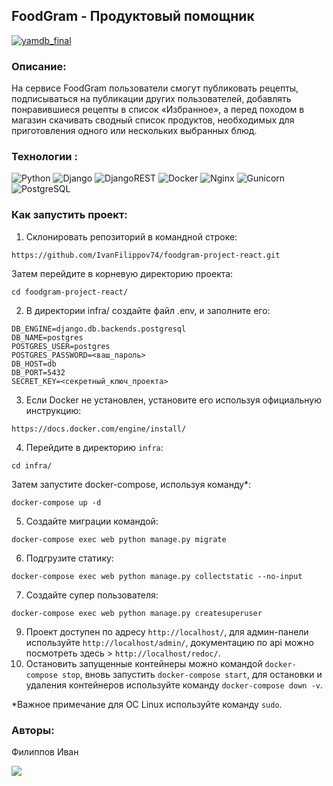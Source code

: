 ## FoodGram - Продуктовый помощник
[![yamdb_final](https://github.com/IvanFilippov74/yamdb_final/actions/workflows/yamdb_workflow.yml/badge.svg)](https://github.com/IvanFilippov74/yamdb_final/actions/workflows/yamdb_workflow.yml)

### Описание:
На сервисе FoodGram пользователи смогут публиковать рецепты, подписываться на публикации других пользователей, добавлять понравившиеся рецепты в список «Избранное», а перед походом в магазин скачивать сводный список продуктов, необходимых для приготовления одного или нескольких выбранных блюд.
### Технологии :
![Python](https://img.shields.io/badge/Python-3.7-blue)  ![Django](https://img.shields.io/badge/Django-3.2.13-blue)  ![DjangoREST](https://img.shields.io/badge/Django%20Rest%20Framework-3.12.4-blue)  ![Docker](https://img.shields.io/badge/Docker-23.0.6-blue)  ![Nginx](https://img.shields.io/badge/Nginx-1.19.3-blue)  ![Gunicorn](https://img.shields.io/badge/Gunicorn-20.0.4-blue)  ![PostgreSQL](https://img.shields.io/badge/PostgreSQL-13.0-blue)
### Как запустить проект:

1. Склонировать репозиторий в командной строке:
```
https://github.com/IvanFilippov74/foodgram-project-react.git
```
Затем перейдите в корневую директорию проекта:
```
cd foodgram-project-react/
```
2. В директории infra/ создайте файл .env, и заполните его:
```
DB_ENGINE=django.db.backends.postgresql
DB_NAME=postgres
POSTGRES_USER=postgres
POSTGRES_PASSWORD=<ваш_пароль>
DB_HOST=db
DB_PORT=5432
SECRET_KEY=<секретный_ключ_проекта>
```
3. Если Docker не установлен, установите его используя официальную инструкцию:
```
https://docs.docker.com/engine/install/
```
4. Перейдите в директорию ```infra```:
```
cd infra/
```
Затем запустите docker-compose, используя команду*:
```
docker-compose up -d
```
5. Создайте миграции командой:
```
docker-compose exec web python manage.py migrate
```
6. Подгрузите статику:
```
docker-compose exec web python manage.py collectstatic --no-input
```
7. Создайте супер пользователя:
```
docker-compose exec web python manage.py createsuperuser
```
9. Проект доступен по адресу ```http://localhost/```, для админ-панели используйте ```http://localhost/admin/```, документацию по api можно посмотреть здесь > ```http://localhost/redoc/```.
10. Остановить запущенные контейнеры можно командой ```docker-compose stop```, вновь запустить ```docker-compose start```, для остановки и удаления контейнеров используйте команду ```docker-compose down -v```.

*Важное примечание для ОС Linux используйте команду ```sudo```. 
### Авторы:
Филиппов Иван

<a href="https://github.com/IvanFilippov74"><img src="https://img.shields.io/badge/github-%23121011.svg?style=for-the-badge&logo=github&logoColor=white"></a>